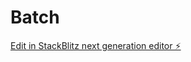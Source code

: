 # Batch

[Edit in StackBlitz next generation editor ⚡️](https://stackblitz.com/~/github.com/tonyakaguwop/Batch)